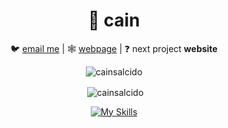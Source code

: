 <div align="center">
 
# 💽 cain
 
🐦 [email me](mailto:671231@tsas.org) | 
🕸️ [webpage](https://cainsalcido.dev) | ❓ next project **website**

<p align="center"> <img src="https://komarev.com/ghpvc/?username=cainsalcido&label=Stalkers&color=000000&style=plastic" alt="cainsalcido" /> </p>


<p>&nbsp;<img align="center" src="https://github-readme-stats.vercel.app/api?username=cainsalcido&show_icons=true&theme=dark&locale=en" alt="cainsalcido" /></p>

[![My Skills](https://skillicons.dev/icons?i=js,ts,kotlin,nodejs,java,python)](https://skillicons.dev)
